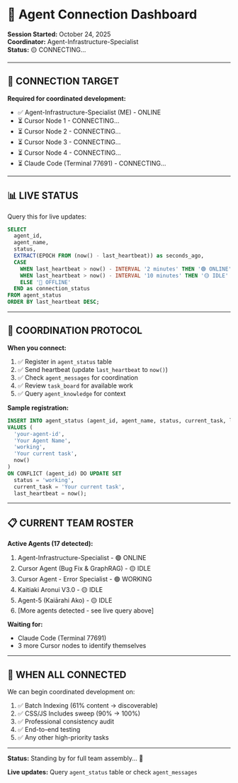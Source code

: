 # 🔌 Agent Connection Dashboard

**Session Started:** October 24, 2025  
**Coordinator:** Agent-Infrastructure-Specialist  
**Status:** 🟡 CONNECTING...

---

## 🎯 **CONNECTION TARGET**

**Required for coordinated development:**
- ✅ Agent-Infrastructure-Specialist (ME) - ONLINE
- ⏳ Cursor Node 1 - CONNECTING...
- ⏳ Cursor Node 2 - CONNECTING...
- ⏳ Cursor Node 3 - CONNECTING...
- ⏳ Cursor Node 4 - CONNECTING...
- ⏳ Claude Code (Terminal 77691) - CONNECTING...

---

## 📊 **LIVE STATUS**

Query this for live updates:
```sql
SELECT 
  agent_id,
  agent_name,
  status,
  EXTRACT(EPOCH FROM (now() - last_heartbeat)) as seconds_ago,
  CASE 
    WHEN last_heartbeat > now() - INTERVAL '2 minutes' THEN '🟢 ONLINE'
    WHEN last_heartbeat > now() - INTERVAL '10 minutes' THEN '🟡 IDLE'
    ELSE '🔴 OFFLINE'
  END as connection_status
FROM agent_status
ORDER BY last_heartbeat DESC;
```

---

## 🤝 **COORDINATION PROTOCOL**

**When you connect:**
1. ✅ Register in `agent_status` table
2. ✅ Send heartbeat (update `last_heartbeat` to `now()`)
3. ✅ Check `agent_messages` for coordination
4. ✅ Review `task_board` for available work
5. ✅ Query `agent_knowledge` for context

**Sample registration:**
```sql
INSERT INTO agent_status (agent_id, agent_name, status, current_task, last_heartbeat)
VALUES (
  'your-agent-id',
  'Your Agent Name',
  'working',
  'Your current task',
  now()
)
ON CONFLICT (agent_id) DO UPDATE SET
  status = 'working',
  current_task = 'Your current task',
  last_heartbeat = now();
```

---

## 📋 **CURRENT TEAM ROSTER**

**Active Agents (17 detected):**
1. Agent-Infrastructure-Specialist - 🟢 ONLINE
2. Cursor Agent (Bug Fix & GraphRAG) - 🟡 IDLE
3. Cursor Agent - Error Specialist - 🟢 WORKING
4. Kaitiaki Aronui V3.0 - 🟡 IDLE
5. Agent-5 (Kaiārahi Ako) - 🟡 IDLE
6. [More agents detected - see live query above]

**Waiting for:**
- Claude Code (Terminal 77691)
- 3 more Cursor nodes to identify themselves

---

## 🚀 **WHEN ALL CONNECTED**

We can begin coordinated development on:
1. ✅ Batch Indexing (61% content → discoverable)
2. ✅ CSS/JS Includes sweep (90% → 100%)
3. ✅ Professional consistency audit
4. ✅ End-to-end testing
5. ✅ Any other high-priority tasks

---

**Status:** Standing by for full team assembly... 🌿

**Live updates:** Query `agent_status` table or check `agent_messages`

